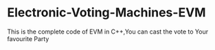 # Electronic-Voting-Machines-EVM
This is the complete code of EVM in C++,You can cast the vote to Your favourite Party
